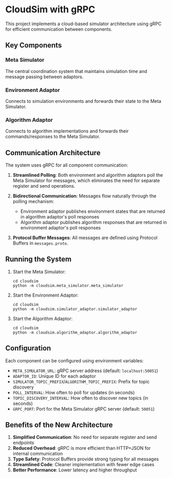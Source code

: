 # CloudSim with gRPC

This project implements a cloud-based simulator architecture using gRPC for efficient communication between components.

## Key Components

### Meta Simulator
The central coordination system that maintains simulation time and message passing between adaptors.

### Environment Adaptor
Connects to simulation environments and forwards their state to the Meta Simulator.

### Algorithm Adaptor
Connects to algorithm implementations and forwards their commands/responses to the Meta Simulator.

## Communication Architecture

The system uses gRPC for all component communication:

1. **Streamlined Polling**: Both environment and algorithm adaptors poll the Meta Simulator for messages, which eliminates the need for separate register and send operations.

2. **Bidirectional Communication**: Messages flow naturally through the polling mechanism:
   - Environment adaptor publishes environment states that are returned in algorithm adaptor's poll responses
   - Algorithm adaptor publishes algorithm responses that are returned in environment adaptor's poll responses

3. **Protocol Buffer Messages**: All messages are defined using Protocol Buffers in `messages.proto`.

## Running the System

1. Start the Meta Simulator:
   ```
   cd cloudsim
   python -m cloudsim.meta_simulator.meta_simulator
   ```

2. Start the Environment Adaptor:
   ```
   cd cloudsim
   python -m cloudsim.simulator_adaptor.simulator_adaptor
   ```

3. Start the Algorithm Adaptor:
   ```
   cd cloudsim
   python -m cloudsim.algorithm_adaptor.algorithm_adaptor
   ```

## Configuration

Each component can be configured using environment variables:

- `META_SIMULATOR_URL`: gRPC server address (default: `localhost:50051`)
- `ADAPTOR_ID`: Unique ID for each adaptor
- `SIMULATOR_TOPIC_PREFIX`/`ALGORITHM_TOPIC_PREFIX`: Prefix for topic discovery
- `POLL_INTERVAL`: How often to poll for updates (in seconds)
- `TOPIC_DISCOVERY_INTERVAL`: How often to discover new topics (in seconds)
- `GRPC_PORT`: Port for the Meta Simulator gRPC server (default: `50051`)

## Benefits of the New Architecture

1. **Simplified Communication**: No need for separate register and send endpoints
2. **Reduced Overhead**: gRPC is more efficient than HTTP+JSON for internal communication
3. **Type Safety**: Protocol Buffers provide strong typing for all messages
4. **Streamlined Code**: Cleaner implementation with fewer edge cases
5. **Better Performance**: Lower latency and higher throughput 